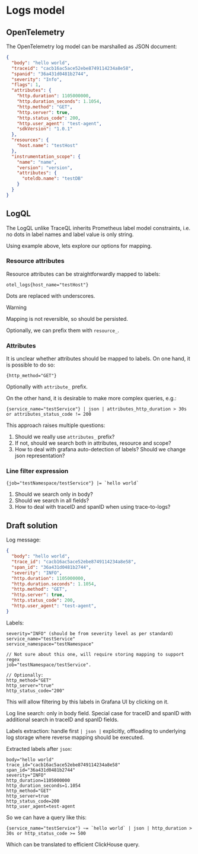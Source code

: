 # Logs model

## OpenTelemetry

The OpenTelemetry log model can be marshalled as JSON document:

```json
{
  "body": "hello world",
  "traceid": "cacb16ac5ace52ebe8749114234a8e58",
  "spanid": "36a431d0481b2744",
  "severity": "Info",
  "flags": 1,
  "attributes": {
    "http.duration": 1105000000,
    "http.duration_seconds": 1.1054,
    "http.method": "GET",
    "http.server": true,
    "http.status_code": 200,
    "http.user_agent": "test-agent",
    "sdkVersion": "1.0.1"
  },
  "resources": {
    "host.name": "testHost"
  },
  "instrumentation_scope": {
    "name": "name",
    "version": "version",
    "attributes": {
      "oteldb.name": "testDB"
    }
  }
}
```

## LogQL

The LogQL unlike TraceQL inherits Prometheus label model constraints, i.e. no dots in label names
and label value is only string.

Using example above, lets explore our options for mapping.

### Resource attributes

Resource attributes can be straightforwardly mapped to labels:

```
otel_logs{host_name="testHost"}
```

Dots are replaced with underscores. 

> [!WARNING]  
> Mapping is not reversible, so should be persisted.

Optionally, we can prefix them with `resource_`.

### Attributes

It is unclear whether attributes should be mapped to labels.
On one hand, it is possible to do so:

```
{http_method="GET"}
```

Optionally with `attribute_` prefix.

On the other hand, it is desirable to make more complex queries, e.g.:

```
{service_name="testService"} | json | attributes_http_duration > 30s or attributes_status_code != 200 
```

This approach raises multiple questions:
1. Should we really use `attributes_` prefix?
2. If not, should we search both in attributes, resource and scope?
3. How to deal with grafana auto-detection of labels? Should we change json representation?

### Line filter expression

```
{job="testNamespace/testService"} |= `hello world`
```

1. Should we search only in body?
2. Should we search in all fields?
3. How to deal with traceID and spanID when using trace-to-logs?


## Draft solution

Log message:

```json
{
  "body": "hello world",
  "trace_id": "cacb16ac5ace52ebe8749114234a8e58",
  "span_id": "36a431d0481b2744",
  "severity": "INFO",
  "http.duration": 1105000000,
  "http.duration.seconds": 1.1054,
  "http.method": "GET",
  "http.server": true,
  "http.status_code": 200,
  "http.user_agent": "test-agent",
}
```

Labels:

```
severity="INFO" (should be from severity level as per standard)
service_name="testService"
service_namespace="testNamespace"

// Not sure about this one, will require storing mapping to support regex
job="testNamespace/testService".

// Optionally:
http_method="GET"
http_server="true"
http_status_code="200"
```

This will allow filtering by this labels in Grafana UI by clicking on it.

Log line search: only in body field.
Special case for traceID and spanID with additional search in traceID and spanID fields.

Labels extraction: handle first `| json |` explicitly, offloading to underlying log storage
where reverse mapping should be executed.

Extracted labels after `json`:
```
body="hello world"
trace_id="cacb16ac5ace52ebe8749114234a8e58"
span_id="36a431d0481b2744"
severity="INFO"
http_duration=1105000000
http_duration_seconds=1.1054
http_method="GET"
http_server=true
http_status_code=200
http_user_agent=test-agent
```

So we can have a query like this:

```
{service_name="testService"} ~= `hello world` | json | http_duration > 30s or http_status_code >= 500
```

Which can be translated to efficient ClickHouse query.
